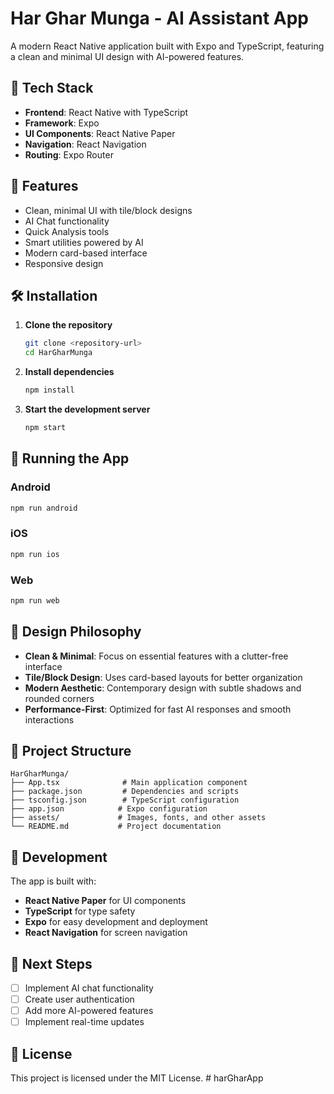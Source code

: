 # Har Ghar Munga - AI Assistant App

A modern React Native application built with Expo and TypeScript, featuring a clean and minimal UI design with AI-powered features.

## 🚀 Tech Stack

- **Frontend**: React Native with TypeScript
- **Framework**: Expo
- **UI Components**: React Native Paper
- **Navigation**: React Navigation
- **Routing**: Expo Router

## 📱 Features

- Clean, minimal UI with tile/block designs
- AI Chat functionality
- Quick Analysis tools
- Smart utilities powered by AI
- Modern card-based interface
- Responsive design

## 🛠️ Installation

1. **Clone the repository**
   ```bash
   git clone <repository-url>
   cd HarGharMunga
   ```

2. **Install dependencies**
   ```bash
   npm install
   ```

3. **Start the development server**
   ```bash
   npm start
   ```

## 📱 Running the App

### Android
```bash
npm run android
```

### iOS
```bash
npm run ios
```

### Web
```bash
npm run web
```

## 🎨 Design Philosophy

- **Clean & Minimal**: Focus on essential features with a clutter-free interface
- **Tile/Block Design**: Uses card-based layouts for better organization
- **Modern Aesthetic**: Contemporary design with subtle shadows and rounded corners
- **Performance-First**: Optimized for fast AI responses and smooth interactions

## 📁 Project Structure

```
HarGharMunga/
├── App.tsx              # Main application component
├── package.json         # Dependencies and scripts
├── tsconfig.json        # TypeScript configuration
├── app.json            # Expo configuration
├── assets/             # Images, fonts, and other assets
└── README.md           # Project documentation
```

## 🔧 Development

The app is built with:
- **React Native Paper** for UI components
- **TypeScript** for type safety
- **Expo** for easy development and deployment
- **React Navigation** for screen navigation

## 🚀 Next Steps

- [ ] Implement AI chat functionality
- [ ] Create user authentication
- [ ] Add more AI-powered features
- [ ] Implement real-time updates

## 📄 License

This project is licensed under the MIT License. # harGharApp

